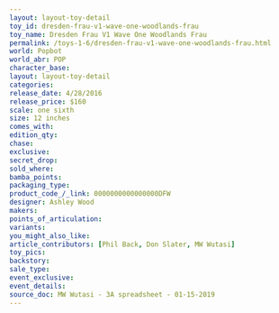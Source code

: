 ```yaml
---
layout: layout-toy-detail 
toy_id: dresden-frau-v1-wave-one-woodlands-frau
toy_name: Dresden Frau V1 Wave One Woodlands Frau
permalink: /toys-1-6/dresden-frau-v1-wave-one-woodlands-frau.html
world: Popbot
world_abr: POP
character_base: 
layout: layout-toy-detail
categories: 
release_date: 4/28/2016
release_price: $160 
scale: one sixth
size: 12 inches
comes_with: 
edition_qty: 
chase: 
exclusive: 
secret_drop: 
sold_where: 
bamba_points: 
packaging_type: 
product_code_/_link: 0000000000000000DFW
designer: Ashley Wood
makers: 
points_of_articulation: 
variants: 
you_might_also_like: 
article_contributors: [Phil Back, Don Slater, MW Wutasi]
toy_pics: 
backstory: 
sale_type: 
event_exclusive: 
event_details: 
source_doc: MW Wutasi - 3A spreadsheet - 01-15-2019
---
```

